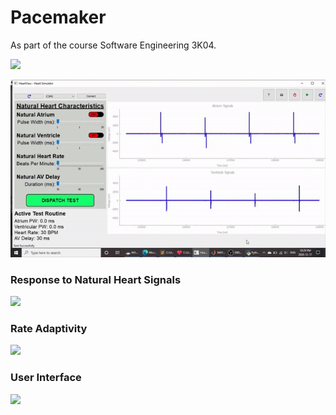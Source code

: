 # Pacemaker 
As part of the course Software Engineering 3K04.

![](GIFs/Blinking_Board.gif)

![](GIFs/DOO.gif)

### Response to Natural Heart Signals
![](https://j.gifs.com/r8zQZw.gif)

### Rate Adaptivity
![](GIFs/Rate_Adaptivity.gif)
### User Interface
![](https://j.gifs.com/r8zQZw.gif)
